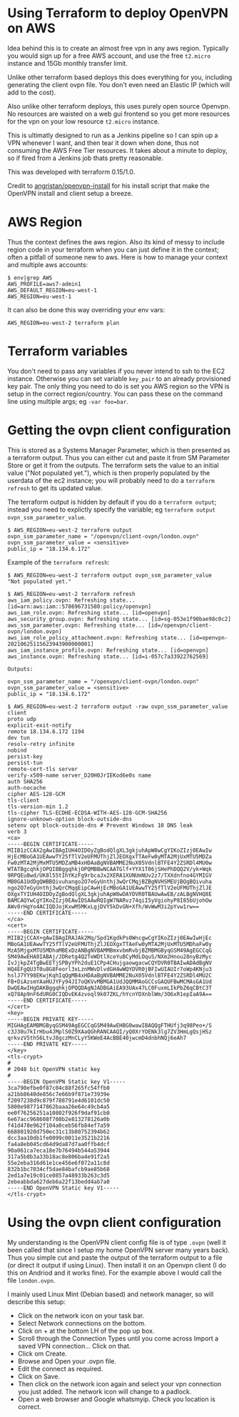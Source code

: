 # Using Terraform to deploy OpenVPN on AWS

Idea behind this is to create an almost free vpn in any aws region. Typically you would sign up for a free AWS account, and use the free `t2.micro` instance and 15Gb monthly transfer limit.

Unlike other terraform based deploys this does everything for you, including generating the client ovpn file. You don't even need an Elastic IP (which will add to the cost).

Also unlike other terraform deploys, this uses purely open source Openvpn. No resources are waisted on a web gui frontend so you get more resources for the vpn on your low resource `t2.micro` instance.

This is ultimatly designed to run as a Jenkins pipeline so I can spin up a VPN whenever I want, and then tear it down when done, thus not consuming the AWS Free Tier resources. It takes about a minute to deploy, so if fired from a Jenkins job thats pretty reasonable.

This was developed with terraform 0.15/1.0.

Credit to [angristan/openvpn-install](https://github.com/angristan/openvpn-install) for his install script that make the OpenVPN install and client setup a breeze.

# AWS Region

Thus the context defines the aws region. Also its kind of messy to include region code in your terraform when you can just define it in the context; often a pitfall of someone new to aws. Here is how to manage your context and multiple aws accounts:
```
$ env|grep AWS
AWS_PROFILE=aws7-admin1
AWS_DEFAULT_REGION=eu-west-1
AWS_REGION=eu-west-1
```

It can also be done this way overriding your env vars:
```
AWS_REGION=eu-west-2 terraform plan
```

# Terraform variables

You don't need to pass any variables if you never intend to ssh to the EC2 instance. Otherwise you can set variable `key_pair` to an already provisioned key pair. The only thing you need to do is set you AWS region so the VPN is setup in the correct region/country.
You can pass these on the command line using multiple args; eg `-var foo=bar`.

# Getting the ovpn client configuration

This is stored as a Systems Manager Parameter, which is then presented as a terraform output. Thus you can either cut and paste it from SM Parameter Store or get it from the outputs. The terraform sets the value to an initial value ("Not populated yet."), which is then properly populated by the userdata of the ec2 instance; you will probably need to do a `terraform refresh` to get its updated value.

The terraform output is hidden by default if you do a `terraform output`; instead you need to explictly specify the variable; eg `terraform output ovpn_ssm_parameter_value`.

```
$ AWS_REGION=eu-west-2 terraform output
ovpn_ssm_parameter_name = "/openvpn/client-ovpn/london.ovpn"
ovpn_ssm_parameter_value = <sensitive>
public_ip = "18.134.6.172"
```

Example of the `terraform refresh`:
```
$ AWS_REGION=eu-west-2 terraform output ovpn_ssm_parameter_value
"Not populated yet."

$ AWS_REGION=eu-west-2 terraform refresh
aws_iam_policy.ovpn: Refreshing state... [id=arn:aws:iam::578696731580:policy/openvpn]
aws_iam_role.ovpn: Refreshing state... [id=openvpn]
aws_security_group.ovpn: Refreshing state... [id=sg-053e1f90bae98c0c2]
aws_ssm_parameter.ovpn: Refreshing state... [id=/openvpn/client-ovpn/london.ovpn]
aws_iam_role_policy_attachment.ovpn: Refreshing state... [id=openvpn-20210625115623943900000001]
aws_iam_instance_profile.ovpn: Refreshing state... [id=openvpn]
aws_instance.ovpn: Refreshing state... [id=i-057c7a33922762569]

Outputs:

ovpn_ssm_parameter_name = "/openvpn/client-ovpn/london.ovpn"
ovpn_ssm_parameter_value = <sensitive>
public_ip = "18.134.6.172"

$ AWS_REGION=eu-west-2 terraform output -raw ovpn_ssm_parameter_value
client
proto udp
explicit-exit-notify
remote 18.134.6.172 1194
dev tun
resolv-retry infinite
nobind
persist-key
persist-tun
remote-cert-tls server
verify-x509-name server_D20H0JrIEKod6e0s name
auth SHA256
auth-nocache
cipher AES-128-GCM
tls-client
tls-version-min 1.2
tls-cipher TLS-ECDHE-ECDSA-WITH-AES-128-GCM-SHA256
ignore-unknown-option block-outside-dns
setenv opt block-outside-dns # Prevent Windows 10 DNS leak
verb 3
<ca>
-----BEGIN CERTIFICATE-----
MIIB1zCCAX2gAwIBAgIUH4OIDOyZgBodQlgXL3gkjuhApW8wCgYIKoZIzj0EAwIw
HjEcMBoGA1UEAwwTY25fTlV2eUFMUThjZlJEOXgxTTAeFw0yMTA2MjUxMTU5MDZa
Fw0zMTA2MjMxMTU5MDZaMB4xHDAaBgNVBAMME2NuX05VdnlBTFE4Y2ZSRDl4MU0w
WTATBgcqhkjOPQIBBggqhkjOPQMBBwNCAATGlf+YYX1T06jSHePhDQQ2V/yk+Wqk
9RPQEu8wd/UK8l55tIhYKzFg9rbcaJx2XERA1XUNUmNUv2z7/TXXdnfno4GYMIGV
MB0GA1UdDgQWBBQivuhango2O7eGyUnthj3wQrCMqjBZBgNVHSMEUjBQgBQivuha
ngo2O7eGyUnthj3wQrCMqqEipCAwHjEcMBoGA1UEAwwTY25fTlV2eUFMUThjZlJE
OXgxTYIUH4OIDOyZgBodQlgXL3gkjuhApW8wDAYDVR0TBAUwAwEB/zALBgNVHQ8E
BAMCAQYwCgYIKoZIzj0EAwIDSAAwRQIgW7NARvz74qiI5yVgiohyP8I85bUjohOw
AWv0rHgYo4ACIQDJojKxwM5MKxLgjDVY5kDvGN+Xfh/WvWwM3i2pYvw1rw==
-----END CERTIFICATE-----
</ca>
<cert>
-----BEGIN CERTIFICATE-----
MIIB2jCCAX+gAwIBAgIRAJAk2Mq/Spd1KgdkPs0WncgwCgYIKoZIzj0EAwIwHjEc
MBoGA1UEAwwTY25fTlV2eUFMUThjZlJEOXgxTTAeFw0yMTA2MjUxMTU5MDhaFw0y
MzA5MjgxMTU5MDhaMBExDzANBgNVBAMMBmxvbmRvbjBZMBMGByqGSM49AgEGCCqG
SM49AwEHA0IABAj/JDRetg4Q2TeWDtlXceYuBCyMdLOquS/NXm2Hnou28nyBzMyc
IvJjkpZ4TgBwEETjSPByYPh2duE1CPp4CHujgaowgacwCQYDVR0TBAIwADAdBgNV
HQ4EFgQU3T0u8G8Feorl3xLznMWvDlvdGH4wWQYDVR0jBFIwUIAUIr7oWp4KNju3
hslJ7YY98EKwjKqhIqQgMB4xHDAaBgNVBAMME2NuX05VdnlBTFE4Y2ZSRDl4MU2C
FB+DiAzsmYAaHUJYFy94JI7oQKVvMBMGA1UdJQQMMAoGCCsGAQUFBwMCMAsGA1Ud
DwQEAwIHgDAKBggqhkjOPQQDAgNJADBGAiEA93UAx47LC0FuxmLIkPbZ6qCBtC3T
xQ78Ap9nF6dURG0CIQDvEK4zvoql9k07ZKL/hYcnYDXnblWm/3O6xR1epIaA9A==
-----END CERTIFICATE-----
</cert>
<key>
-----BEGIN PRIVATE KEY-----
MIGHAgEAMBMGByqGSM49AgEGCCqGSM49AwEHBG0wawIBAQQgFTHUfj3q98Peo+/S
c3J30u7kIrHbu4JMplS0Z9XAaQGhRANCAAQI/yQ0XrYOENk3lg7ZV3HmLgQsjHSz
qrkvzV5th56LtvJ8gczMnCLyY5KWeE4AcBBE40jwcmD4dnbhNQj6eAh7
-----END PRIVATE KEY-----
</key>
<tls-crypt>
#
# 2048 bit OpenVPN static key
#
-----BEGIN OpenVPN Static key V1-----
3ca790efbe0f87c04c88f265fc54ffb0
a21bb8640de856c7e66b9f871e73939e
f2097238d9c879f788791e4d6101dc50
5800e9877147862baaa26e64c49cb4a5
ee0f76256251a10802f926f9daf91cb0
6e67acc968608f708b2e813278126a0b
f41d478e962f104a0ceb56fb84ef7a59
668801920d750ec31c13b80752394b62
dcc3aa10db1fe0099c0011e3521b2216
fa4a8eb045cd64d9da87d7aa0ffb4dcf
90a061ca7eca18e7b76494b544a53944
317a5b8b3a33b18ac8e806ba4e91f2a5
55e2eba316d61e1ce456e6f072a11c8d
832b1bc7034cf5dae84bafcb9ae85b68
2ed1a7e19c01ce0857a48933b263c3d5
2ebeabbda627deb6a22f13bedd4ab7a0
-----END OpenVPN Static key V1-----
</tls-crypt>
```

# Using the ovpn client configuration

My understanding is the OpenVPN client config file is of type `.ovpn` (well it been called that since I setup my home OpenVPN server many years back). Thus you simple cut and paste the output of the terraform output to a file (or direct it output if using Linux). Then install it on an Openvpn client (I do this on Andriod and it works fine). For the example above I would call the file `london.ovpn`.

I mainly used Linux Mint (Debian based) and network manager, so will describe this setup:
* Click on the network icon on your task bar.
* Select Network connections on the bottom.
* Click on + at the bottom LH of the pop up box.
* Scroll through the Connection Types until you come across Import a saved VPN connection... Click on that.
* Click om Create.
* Browse and Open your .ovpn file.
* Edit the connect as required.
* Click on Save.
* Then click on the network icon again and select your vpn connection you just added. The network icon will change to a padlock.
* Open a web browser and Google whatsmyip. Check you location is correct.

